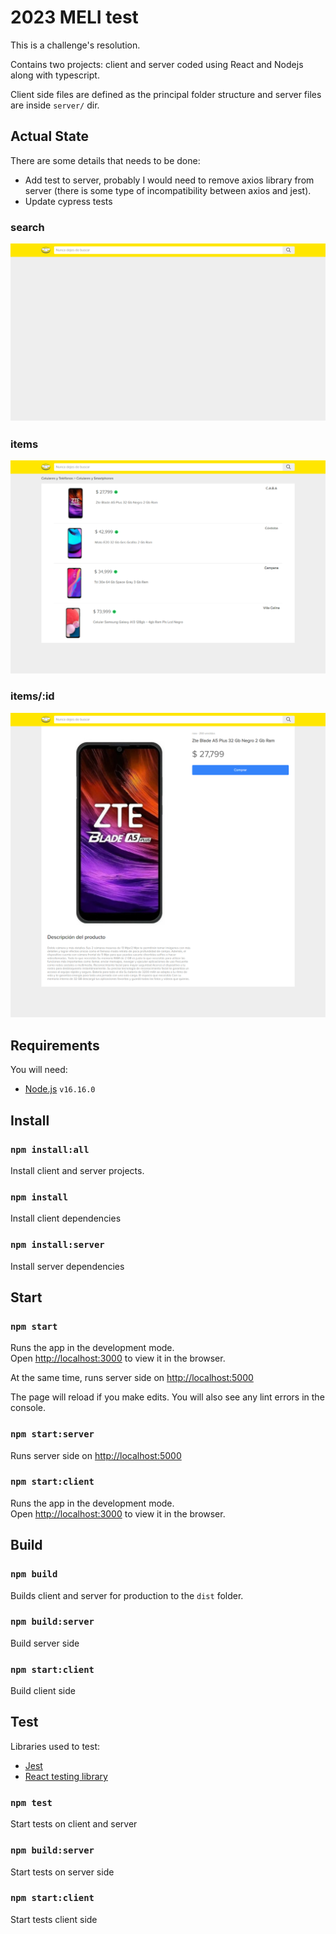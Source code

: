 # 2023 MELI test

This is a challenge's resolution.

Contains two projects: client and server coded using React and Nodejs along with typescript.

Client side files are defined as the principal folder structure and server files are inside `server/` dir.

## Actual State

There are some details that needs to be done:
 - Add test to server, probably I would need to remove axios library from server (there is some type of incompatibility between axios and jest).
 - Update cypress tests

### search
![Search Page](./public/readme/screenshot-search.png)

### items
![Items Page](./public//readme/screenshot-items.png)

### items/:id
![Item Detail Page](./public//readme/screenshot-item-detail.png)

## Requirements

You will need: 
- [Node.js](https://nodejs.org/es/) `v16.16.0`

## Install

### `npm install:all`

Install client and server projects.

### `npm install`

Install client dependencies

### `npm install:server`

Install server dependencies

## Start

### `npm start`

Runs the app in the development mode.\
Open [http://localhost:3000](http://localhost:3000) to view it in the browser.

At the same time, runs server side on [http://localhost:5000](http://localhost:5000)

The page will reload if you make edits.
You will also see any lint errors in the console.

### `npm start:server`

Runs server side on [http://localhost:5000](http://localhost:5000)

### `npm start:client`

Runs the app in the development mode.\
Open [http://localhost:3000](http://localhost:3000) to view it in the browser.

## Build

### `npm build`

Builds client and server for production to the `dist` folder.

### `npm build:server`

Build server side

### `npm start:client`

Build client side

## Test

Libraries used to test:

- [Jest](https://jestjs.io/)
- [React testing library](https://testing-library.com/)

### `npm test`

Start tests on client and server

### `npm build:server`

Start tests on server side

### `npm start:client`

Start tests client side
